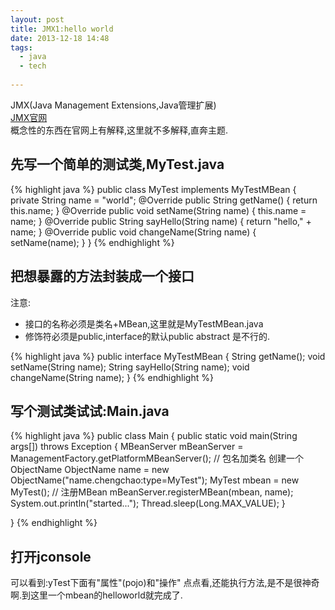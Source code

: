 ```yaml
---
layout: post
title: JMX1:hello world
date: 2013-12-18 14:48
tags:
  - java
  - tech
  
---
```

JMX(Java Management Extensions,Java管理扩展)  
[JMX官网](http://www.oracle.com/technetwork/java/javase/tech/javamanagement-140525.html)  
概念性的东西在官网上有解释,这里就不多解释,直奔主题.  



先写一个简单的测试类,MyTest.java  
---

{% highlight java %}
public class MyTest implements MyTestMBean {
    private String name = "world";
    @Override
    public String getName() {
        return this.name;
    }
    @Override
    public void setName(String name) {
        this.name = name;
    }
    @Override
    public String sayHello(String name) {
        return &quot;hello,&quot; + name;
    }
    @Override
    public void changeName(String name) {
        setName(name);
    }
}
{% endhighlight %}



把想暴露的方法封装成一个接口
---

注意:    
 - 接口的名称必须是类名+MBean,这里就是MyTestMBean.java
 - 修饰符必须是public,interface的默认public abstract 是不行的.

{% highlight java %}
public interface MyTestMBean {
    String getName();
    void setName(String name);
    String sayHello(String name);
    void changeName(String name);
}
{% endhighlight %}

写个测试类试试:Main.java
---

{% highlight java %}
public class Main {
    public static void main(String args[]) throws Exception {
        MBeanServer mBeanServer = ManagementFactory.getPlatformMBeanServer();
        // 包名加类名 创建一个ObjectName
        ObjectName name = new ObjectName(&quot;name.chengchao:type=MyTest&quot;);
        MyTest mbean = new MyTest();
        // 注册MBean
        mBeanServer.registerMBean(mbean, name);
        System.out.println(&quot;started...&quot;);
        Thread.sleep(Long.MAX_VALUE);
    }

}
{% endhighlight %}



打开jconsole
---

可以看到:yTest下面有"属性"(pojo)和"操作"
点点看,还能执行方法,是不是很神奇啊.到这里一个mbean的helloworld就完成了.
